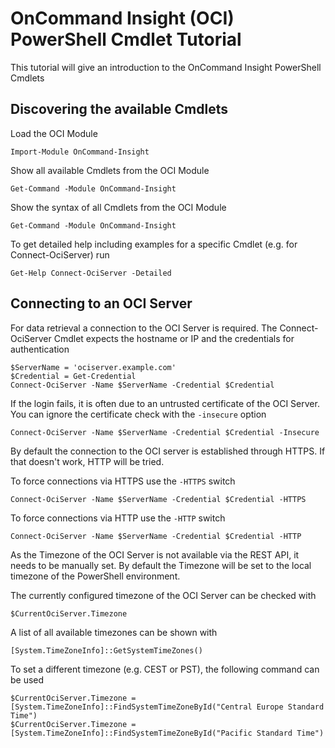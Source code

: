 <!-- language: lang-powershell -->

# OnCommand Insight (OCI) PowerShell Cmdlet Tutorial

This tutorial will give an introduction to the OnCommand Insight PowerShell Cmdlets

## Discovering the available Cmdlets

Load the OCI Module

    Import-Module OnCommand-Insight

Show all available Cmdlets from the OCI Module

    Get-Command -Module OnCommand-Insight

Show the syntax of all Cmdlets from the OCI Module

    Get-Command -Module OnCommand-Insight

To get detailed help including examples for a specific Cmdlet (e.g. for Connect-OciServer) run

    Get-Help Connect-OciServer -Detailed

## Connecting to an OCI Server

For data retrieval a connection to the OCI Server is required. The Connect-OciServer Cmdlet expects the hostname or IP and the credentials for authentication

    $ServerName = 'ociserver.example.com'
    $Credential = Get-Credential
    Connect-OciServer -Name $ServerName -Credential $Credential

If the login fails, it is often due to an untrusted certificate of the OCI Server. You can ignore the certificate check with the `-insecure` option

    Connect-OciServer -Name $ServerName -Credential $Credential -Insecure

By default the connection to the OCI server is established through HTTPS. If that doesn't work, HTTP will be tried. 

To force connections via HTTPS use the `-HTTPS` switch

    Connect-OciServer -Name $ServerName -Credential $Credential -HTTPS

To force connections via HTTP use the `-HTTP` switch

    Connect-OciServer -Name $ServerName -Credential $Credential -HTTP
    
As the Timezone of the OCI Server is not available via the REST API, it needs to be manually set. By default the Timezone will be set to the local timezone of the PowerShell environment.

The currently configured timezone of the OCI Server can be checked with

    $CurrentOciServer.Timezone
    
A list of all available timezones can be shown with

    [System.TimeZoneInfo]::GetSystemTimeZones()

To set a different timezone (e.g. CEST or PST), the following command can be used

    $CurrentOciServer.Timezone = [System.TimeZoneInfo]::FindSystemTimeZoneById("Central Europe Standard Time")
    $CurrentOciServer.Timezone = [System.TimeZoneInfo]::FindSystemTimeZoneById("Pacific Standard Time")
